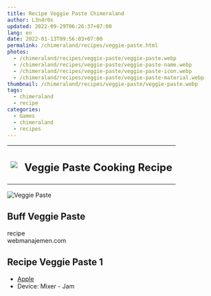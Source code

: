 ```yaml
---
title: Recipe Veggie Paste Chimeraland
author: L3n4r0x
updated: 2022-09-29T06:26:37+07:00
lang: en
date: 2022-01-13T09:56:03+07:00
permalink: /chimeraland/recipes/veggie-paste.html
photos:
  - /chimeraland/recipes/veggie-paste/veggie-paste.webp
  - /chimeraland/recipes/veggie-paste/veggie-paste-name.webp
  - /chimeraland/recipes/veggie-paste/veggie-paste-icon.webp
  - /chimeraland/recipes/veggie-paste/veggie-paste-material.webp
thumbnail: /chimeraland/recipes/veggie-paste/veggie-paste.webp
tags:
  - chimeraland
  - recipe
categories:
  - Games
  - chimeraland
  - recipes
---
```


<section id="bootstrap-wrapper">
  <link
    rel="stylesheet"
    href="https://rawcdn.githack.com/dimaslanjaka/Web-Manajemen/0c3b5aa1813bd4abcd2c11bf3e37928b15c28664/css/bootstrap-5-3-0-alpha3-wrapper.css"
  />
  <div class="row mb-2">
    <div class="col-md-12 mb-2">
      <table class="table" id="post-info">
        <tbody>
          <tr>
            <td>
              <img
                class="d-inline-block me-2"
                src="/chimeraland/recipes/veggie-paste/veggie-paste-icon.webp"
                width="auto"
                height="auto"
              />
            </td>
            <td><h1 class="fs-5">Veggie Paste Cooking Recipe</h1></td>
          </tr>
        </tbody>
      </table>
    </div>
  </div>
  <div class="card mb-2 bg-dark text-light">
    <div class="row g-0">
      <div class="col-sm-4 position-relative mb-2">
        <img
          src="/chimeraland/recipes/veggie-paste/veggie-paste-material.webp"
          class="card-img fit-cover w-100 h-100"
          alt="Veggie Paste"
          data-fancybox="true"
        />
      </div>
      <div class="col-sm-8 mb-2">
        <div class="card-body">
          <h2 class="card-title fs-5">Buff Veggie Paste</h2>
          <div class="card-text"><ul></ul></div>
          <span class="badge rounded-pill bg-dark text-white">recipe</span>
        </div>
        <div class="card-footer text-end text-muted">webmanajemen.com</div>
      </div>
    </div>
  </div>
  <div class="row mb-2">
    <div class="col-12 col-lg-6 recipe-item mb-2">
      <div class="card">
        <div class="card-body">
          <h2 class="card-title fs-5">Recipe Veggie Paste 1</h2>
          <div class="card-text">
            <ul>
              <li>
                <a
                  class="text-decoration-none"
                  href="/chimeraland/materials/apple.html"
                  >Apple</a
                >
              </li>
              <li>Device: Mixer - Jam</li>
            </ul>
          </div>
        </div>
      </div>
    </div>
  </div>
</section>